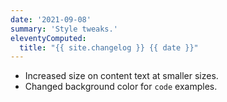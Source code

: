```yaml
---
date: '2021-09-08'
summary: 'Style tweaks.'
eleventyComputed:
  title: "{{ site.changelog }} {{ date }}"
---
```


* Increased size on content text at smaller sizes.
* Changed background color for ```code``` examples.
